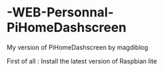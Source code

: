# -WEB-Personnal-PiHomeDashscreen
My version of PiHomeDashscreen by magdiblog

First of all : Install the latest version of Raspbian lite
